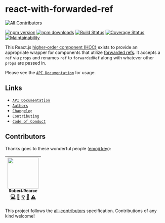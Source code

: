 # react-with-forwarded-ref
[![All Contributors](https://img.shields.io/badge/all_contributors-1-orange.svg?style=flat-square)](#contributors)

[![npm version](https://img.shields.io/npm/v/react-with-forwarded-ref.svg)](https://www.npmjs.com/package/react-with-forwarded-ref) [![npm downloads](https://img.shields.io/npm/dt/react-with-forwarded-ref.svg)](https://www.npmjs.com/package/react-with-forwarded-ref) [![Build Status](https://travis-ci.org/rpearce/react-with-forwarded-ref.svg?branch=master)](https://travis-ci.org/rpearce/react-with-forwarded-ref) [![Coverage Status](https://coveralls.io/repos/github/rpearce/react-with-forwarded-ref/badge.svg?branch=master)](https://coveralls.io/github/rpearce/react-with-forwarded-ref?branch=master) [![Maintainability](https://api.codeclimate.com/v1/badges/8e4debef4b9f0e8acd6e/maintainability)](https://codeclimate.com/github/rpearce/react-with-forwarded-ref/maintainability)

This React.js [higher-order component
(HOC)](https://reactjs.org/docs/higher-order-components.html) exists to provide
an appropriate wrapper for components that utilize
[forwarded refs](https://reactjs.org/docs/forwarding-refs.html). It accepts a
`ref` via `props` and renames `ref` to `forwardedRef` along
with whatever other `props` are passed in.

Please see the [`API Documentation`](./API.md) for usage.

## Links
* [`API Documentation`](./API.md)
* [`Authors`](./AUTHORS)
* [`Changelog`](./CHANGELOG.md)
* [`Contributing`](./CONTRIBUTING.md)
* [`Code of Conduct`](./CODE_OF_CONDUCT.md)

## Contributors

Thanks goes to these wonderful people ([emoji key](https://github.com/kentcdodds/all-contributors#emoji-key)):

<!-- ALL-CONTRIBUTORS-LIST:START - Do not remove or modify this section -->
<!-- prettier-ignore -->
| [<img src="https://avatars2.githubusercontent.com/u/592876?v=4" width="100px;"/><br /><sub><b>Robert Pearce</b></sub>](https://robertwpearce.com)<br />[💻](https://github.com/rpearce/react-with-forwarded-ref/commits?author=rpearce "Code") [📖](https://github.com/rpearce/react-with-forwarded-ref/commits?author=rpearce "Documentation") [💡](#example-rpearce "Examples") [🤔](#ideas-rpearce "Ideas, Planning, & Feedback") [⚠️](https://github.com/rpearce/react-with-forwarded-ref/commits?author=rpearce "Tests") |
| :---: |
<!-- ALL-CONTRIBUTORS-LIST:END -->

This project follows the [all-contributors](https://github.com/kentcdodds/all-contributors) specification. Contributions of any kind welcome!
